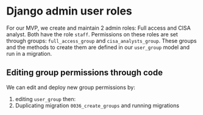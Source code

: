# Django admin user roles

For our MVP, we create and maintain 2 admin roles:
Full access and CISA analyst. Both have the role `staff`.
Permissions on these roles are set through groups:
`full_access_group` and `cisa_analysts_group`. These
groups and the methods to create them are defined in
our `user_group` model and run in a migration.

## Editing group permissions through code

We can edit and deploy new group permissions by:

1. editing `user_group` then:
2. Duplicating migration `0036_create_groups`
and running migrations